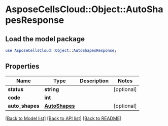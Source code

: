 # AsposeCellsCloud::Object::AutoShapesResponse

## Load the model package
```perl
use AsposeCellsCloud::Object::AutoShapesResponse;
```

## Properties
Name | Type | Description | Notes
------------ | ------------- | ------------- | -------------
**status** | **string** |  | [optional] 
**code** | **int** |  | 
**auto_shapes** | [**AutoShapes**](AutoShapes.md) |  | [optional] 

[[Back to Model list]](../README.md#documentation-for-models) [[Back to API list]](../README.md#documentation-for-api-endpoints) [[Back to README]](../README.md)


